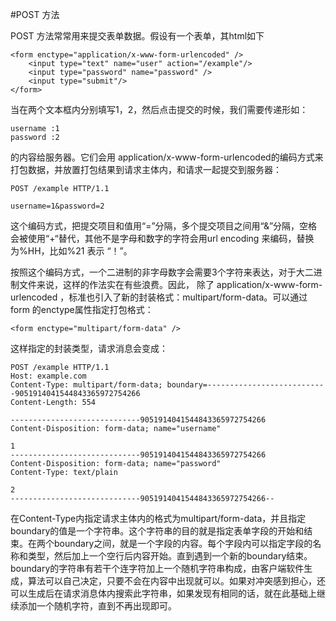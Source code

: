 #POST 方法

POST 方法常常用来提交表单数据。假设有一个表单，其html如下


    <form enctype="application/x-www-form-urlencoded" />
    	<input type="text" name="user" action="/example"/>
    	<input type="password" name="password" />
    	<input type="submit"/>
    </form>

当在两个文本框内分别填写1，2，然后点击提交的时候，我们需要传递形如：

    username :1
    password :2

的内容给服务器。它们会用 application/x-www-form-urlencoded的编码方式来打包数据，并放置打包结果到请求主体内，和请求一起提交到服务器：

    POST /example HTTP/1.1

    username=1&password=2

这个编码方式，把提交项目和值用“=”分隔，多个提交项目之间用“&”分隔，空格会被使用“+“替代，其他不是字母和数字的字符会用url encoding 来编码，替换为%HH，比如%21 表示 “！”。

按照这个编码方式，一个二进制的非字母数字会需要3个字符来表达，对于大二进制文件来说，这样的作法实在有些浪费。因此，
除了 application/x-www-form-urlencoded ，标准也引入了新的封装格式：multipart/form-data。可以通过form 的enctype属性指定打包格式：

    <form enctype="multipart/form-data" />

这样指定的封装类型，请求消息会变成：

    POST /example HTTP/1.1
    Host: example.com
    Content-Type: multipart/form-data; boundary=---------------------------9051914041544843365972754266
    Content-Length: 554

    -----------------------------9051914041544843365972754266
    Content-Disposition: form-data; name="username"

    1
    -----------------------------9051914041544843365972754266
    Content-Disposition: form-data; name="password"
    Content-Type: text/plain

    2
    -----------------------------9051914041544843365972754266--

在Content-Type内指定请求主体内的格式为multipart/form-data，并且指定boundary的值是一个字符串。这个字符串的目的就是指定表单字段的开始和结束。在两个boundary之间，就是一个字段的内容。每个字段内可以指定字段的名称和类型，然后加上一个空行后内容开始。直到遇到一个新的boundary结束。boundary的字符串有若干个连字符加上一个随机字符串构成，由客户端软件生成，算法可以自己决定，只要不会在内容中出现就可以。如果对冲突感到担心，还可以生成后在请求消息体内搜索此字符串，如果发现有相同的话，就在此基础上继续添加一个随机字符，直到不再出现即可。


